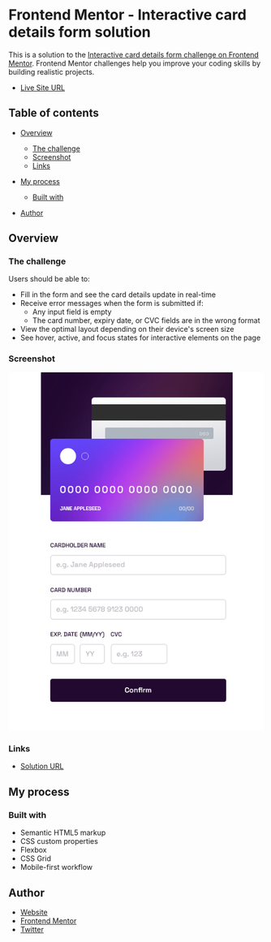 # Frontend Mentor - Interactive card details form solution

This is a solution to the [Interactive card details form challenge on Frontend Mentor](https://www.frontendmentor.io/challenges/interactive-card-details-form-XpS8cKZDWw). Frontend Mentor challenges help you improve your coding skills by building realistic projects. 

- [Live Site URL](https://ikennarichard.github.io/Interactive-details-page/)

## Table of contents

- [Overview](#overview)
  - [The challenge](#the-challenge)
  - [Screenshot](#screenshot)
  - [Links](#links)
- [My process](#my-process)
  - [Built with](#built-with)

- [Author](#author)


## Overview

### The challenge

Users should be able to:

- Fill in the form and see the card details update in real-time
- Receive error messages when the form is submitted if:
  - Any input field is empty
  - The card number, expiry date, or CVC fields are in the wrong format
- View the optimal layout depending on their device's screen size
- See hover, active, and focus states for interactive elements on the page

### Screenshot

![](./images/Screenshot%202023-01-10%20at%2020-49-10%20Interactive%20card%20details%20form.png)


### Links

- [Solution URL](https://github.com/ikennarichard/Interactive-details-page)


## My process

### Built with

- Semantic HTML5 markup
- CSS custom properties
- Flexbox
- CSS Grid
- Mobile-first workflow


## Author

-  [Website](https://www.your-site.com)
- [Frontend Mentor](https://www.frontendmentor.io/profile/ikennarichard)
- [Twitter](https://www.twitter.com/ikenna_richard_)

